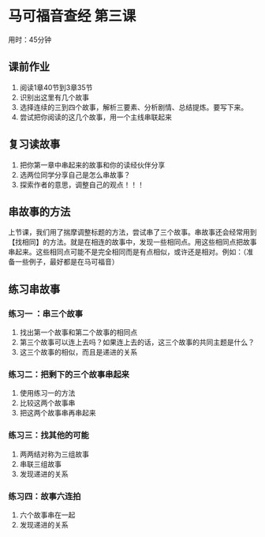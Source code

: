 # 马可福音查经 第三课

用时：45分钟

## 课前作业

1. 阅读1章40节到3章35节
2. 识别出这里有几个故事
3. 选择连续的三到四个故事，解析三要素、分析剧情、总结提炼。要写下来。
4. 尝试把你阅读的这几个故事，用一个主线串联起来


## 复习读故事

1. 把你第一章中串起来的故事和你的读经伙伴分享
2. 选两位同学分享自己是怎么串故事？
3. 探索作者的意思，调整自己的观点！！！




## 串故事的方法

​	上节课，我们用了揣摩调整标题的方法，尝试串了三个故事。串故事还会经常用到【找相同】的方法。就是在相连的故事中，发现一些相同点。用这些相同点把故事串起来。这些相同点可能不是完全相同而是有点相似，或许还是相对。例如：（准备一些例子，最好都是在马可福音）

## 练习串故事

### 练习一 ：串三个故事

1. 找出第一个故事和第二个故事的相同点
2. 第三个故事可以连上去吗？如果连上去的话，这三个故事的共同主题是什么？
3. 这三个故事的相似，而且是递进的关系

### 练习二：把剩下的三个故事串起来

1. 使用练习一的方法
2. 比较这两个故事串
3. 把这两个故事串再串起来

### 练习三：找其他的可能

1. 两两结对称为三组故事
2. 串联三组故事
3. 发现递进的关系

### 练习四：故事六连拍

1. 六个故事串在一起
2. 发现递进的关系